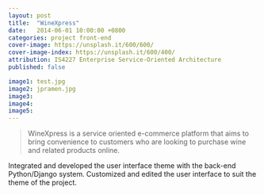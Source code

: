 ```yaml
---
layout: post
title:  "WineXpress"
date:   2014-06-01 10:00:00 +0800
categories: project front-end
cover-image: https://unsplash.it/600/600/
cover-image-index: https://unsplash.it/600/400/
attribution: IS4227 Enterprise Service-Oriented Architecture
published: false

image1: test.jpg
image2: jpramen.jpg
image3:
image4:
image5:
---
```


> WineXpress is a service oriented e-commerce platform that aims to bring convenience to customers who are looking to purchase wine and related products online.

Integrated and developed the user interface theme with the back-end Python/Django system. Customized and edited the user interface to suit the theme of the project.
